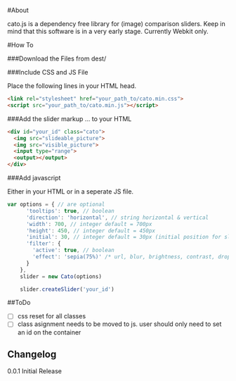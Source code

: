 #About

cato.js is a dependency free library for (image) comparison sliders.
Keep in mind that this software is in a very early stage.
Currently Webkit only.


#How To

###Download the Files from dest/

###Include CSS and JS File

Place the following lines in your HTML head.

```html
<link rel="stylesheet" href="your_path_to/cato.min.css">
<script src="your_path_to/cato.min.js"></script>
```

###Add the slider markup
... to your HTML

```html
<div id="your_id" class="cato">
  <img src="slideable_picture">
  <img src="visible_picture">
  <input type="range">
  <output></output>
</div>
```

###Add javascript

Either in your HTML or in a seperate JS file.

```javascript
var options = { // are optional
      'tooltips': true, // boolean
      'direction': 'horizontal', // string horizontal & vertical
      'width': 700, // integer default = 700px
      'height': 450, // integer default = 450px
      'initial': 30, // integer default = 30px (initial position for slider in px)
      'filter': {
        'active': true, // boolean
        'effect': 'sepia(75%)' /* url, blur, brightness, contrast, drop-shadow, grayscale, hue-rotate, invert, opacity, saturate, sepia */
      }
    },
    slider = new Cato(options)

    slider.createSlider('your_id')
```

##ToDo

- [ ] css reset for all classes
- [ ] class asignment needs to be moved to js. user should only need to set an id on the container

## Changelog

0.0.1 Initial Release